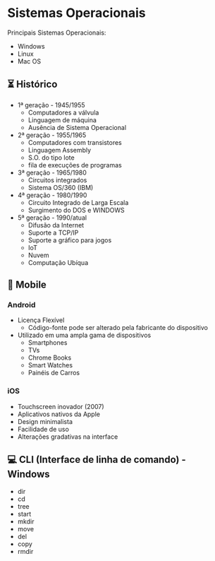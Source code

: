 # Sistemas Operacionais
Principais Sistemas Operacionais:
- Windows
- Linux
- Mac OS

## ⏳ Histórico

- 1ª geração - 1945/1955
    - Computadores a válvula
    - Linguagem de máquina
    - Ausência de Sistema Operacional
- 2ª geração - 1955/1965
    - Computadores com transistores
    - Linguagem Assembly
    - S.O. do tipo lote
    - fila de execuções de programas
- 3ª geração - 1965/1980
    - Circuitos integrados
    - Sistema OS/360 (IBM)
- 4ª geração - 1980/1990
    - Circuito Integrado de Larga Escala
    - Surgimento do DOS e WINDOWS
- 5ª geração - 1990/atual
    - Difusão da Internet
    - Suporte a TCP/IP
    - Suporte a gráfico para jogos
    - IoT
    - Nuvem
    - Computação Ubíqua

## 📱 Mobile

### Android

- Licença Flexível 
  - Código-fonte pode ser alterado pela fabricante do dispositivo
- Utilizado em uma ampla gama de dispositivos
  - Smartphones
  - TVs
  - Chrome Books
  - Smart Watches
  - Painéis de Carros

### iOS

- Touchscreen inovador (2007)
- Aplicativos nativos da Apple
- Design minimalista
- Facilidade de uso
- Alterações gradativas na interface

## 💻 CLI (Interface de linha de comando) - Windows

- dir
- cd
- tree
- start
- mkdir
- move
- del
- copy
- rmdir